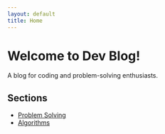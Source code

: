 ```yaml
---
layout: default
title: Home
---
```


# Welcome to Dev Blog!

A blog for coding and problem-solving enthusiasts.

## Sections
- [Problem Solving](Problem-Solving/)
- [Algorithms](Algorithms/)
